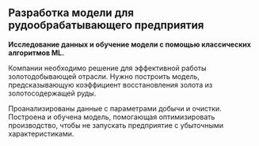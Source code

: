 ## Разработка модели для рудообрабатывающего предприятия

**Исследование данных и обучение модели с помощью классических алгоритмов ML.**

Компании необходимо решение для эффективной работы золотодобывающей отрасли. Нужно построить модель, предсказывающую коэффициент восстановления золота из золотосодержащей руды. 


Проанализированы данные с параметрами добычи и очистки. Построена и обучена модель, помогающая оптимизировать производство, чтобы не запускать предприятие с убыточными характеристиками.
